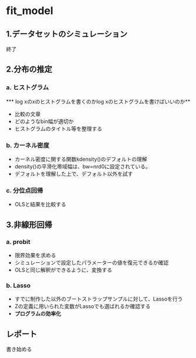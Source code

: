 # fit_model

## 1.データセットのシミュレーション
終了
## 2.分布の推定
### a. ヒストグラム
*** log xのxのヒストグラムを書くのかlog xのヒストグラムを書けばいいのか**
* 比較の文章
* どのようなbin幅が適切か
* ヒストグラムのタイトル等を整理する
### b. カーネル密度
* カーネル密度に関する関数kdensity()のデフォルトの理解
* density()の平滑化帯域幅は、bw=nrd0に設定されている。
* デフォルトを理解した上で、デフォルト以外を試す
### c. 分位点回帰 
* OLSと結果を比較する
## 3.非線形回帰
### a. probit
* 限界効果を求める
* シミュレーションで設定したパラメーターの値を復元できるか確認
* OLSと同じ解釈ができるように、変換する
### b. Lasso
* すでに制作した以外のブートストラップサンプルに対して、Lassoを行う
* Zの定義に用いられた変数がLassoでも選ばれるか確認する
* **プログラムの効率化**

## レポート
書き始める
